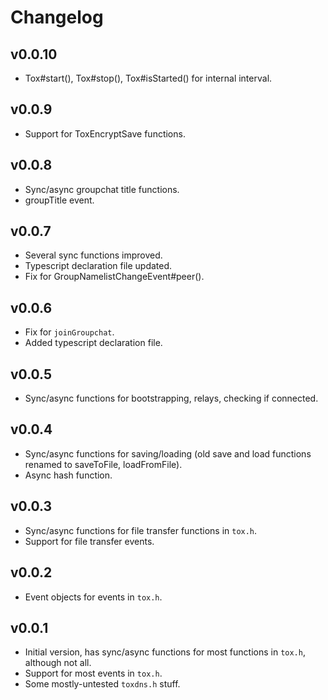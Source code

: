 Changelog
=========

v0.0.10
-------
- Tox#start(), Tox#stop(), Tox#isStarted() for internal interval.

v0.0.9
------
- Support for ToxEncryptSave functions.

v0.0.8
------
- Sync/async groupchat title functions.
- groupTitle event.

v0.0.7
------
- Several sync functions improved.
- Typescript declaration file updated.
- Fix for GroupNamelistChangeEvent#peer().

v0.0.6
------
- Fix for `joinGroupchat`.
- Added typescript declaration file.

v0.0.5
------
- Sync/async functions for bootstrapping, relays, checking if connected.

v0.0.4
------
- Sync/async functions for saving/loading (old save and load functions renamed to saveToFile, loadFromFile).
- Async hash function.

v0.0.3
------
- Sync/async functions for file transfer functions in `tox.h`.
- Support for file transfer events.

v0.0.2
------
- Event objects for events in `tox.h`.

v0.0.1
------
- Initial version, has sync/async functions for most functions in `tox.h`,
  although not all.
- Support for most events in `tox.h`.
- Some mostly-untested `toxdns.h` stuff.
